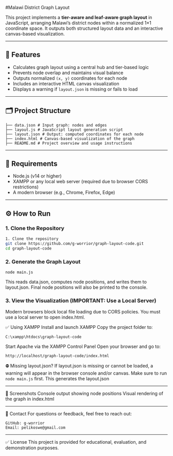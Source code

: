 #Malawi District Graph Layout

This project implements a **tier-aware and leaf-aware graph layout** in JavaScript, arranging Malawi’s district nodes within a normalized 1×1 coordinate space. It outputs both structured layout data and an interactive canvas-based visualization.

---

## 📌 Features

- Calculates graph layout using a central hub and tier-based logic  
- Prevents node overlap and maintains visual balance  
- Outputs normalized `(x, y)` coordinates for each node  
- Includes an interactive HTML canvas visualization  
- Displays a warning if `layout.json` is missing or fails to load  

---

## 🗂 Project Structure
```
├── data.json # Input graph: nodes and edges 
├── layout.js # JavaScript layout generation script 
├── layout.json # Output: computed coordinates for each node 
├── index.html # Canvas-based visualization of the graph 
├── README.md # Project overview and usage instructions
```

---

## 🔧 Requirements

- Node.js (v14 or higher)  
- XAMPP or any local web server (required due to browser CORS restrictions)  
- A modern browser (e.g., Chrome, Firefox, Edge)  

---

## ⚙️ How to Run

### 1. Clone the Repository

```bash
1. Clone the repository
git clone https://github.com/g-worrior/graph-layout-code.git
cd graph-layout-code
```

### 2. Generate the Graph Layout
```
node main.js
```
This reads data.json, computes node positions, and writes them to layout.json.
Final node positions will also be printed to the console.

### 3. View the Visualization (IMPORTANT: Use a Local Server)
Modern browsers block local file loading due to CORS policies. You must use a local server to open index.html.

✅ Using XAMPP
Install and launch XAMPP
Copy the project folder to:
```
C:\xampp\htdocs\graph-layout-code
```
Start Apache via the XAMPP Control Panel
Open your browser and go to:
```
http://localhost/graph-layout-code/index.html
```
⛔ Missing layout.json?
If layout.json is missing or cannot be loaded, a warning will appear in the browser console and/or canvas. Make sure to run ``` node main.js ``` first. This generates the layout.json

---

📸 Screenshots
Console output showing node positions
Visual rendering of the graph in index.html

---
💬 Contact
For questions or feedback, feel free to reach out:
```
GitHub: g-worrior
Email: pelikoswe@gmail.com
```

---

✅ License
This project is provided for educational, evaluation, and demonstration purposes.

